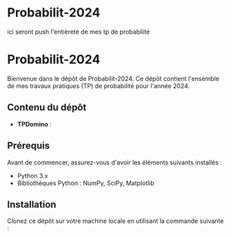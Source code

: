 # Probabilit-2024
ici seront push l'entièreté de mes tp de probabilité
# Probabilit-2024

Bienvenue dans le dépôt de Probabilit-2024. Ce dépôt contient l'ensemble de mes travaux pratiques (TP) de probabilité pour l'année 2024.

## Contenu du dépôt

- **TPDomino** : 


## Prérequis

Avant de commencer, assurez-vous d'avoir les éléments suivants installés :

- Python 3.x
- Bibliothèques Python : NumPy, SciPy, Matplotlib

## Installation

Clonez ce dépôt sur votre machine locale en utilisant la commande suivante :

